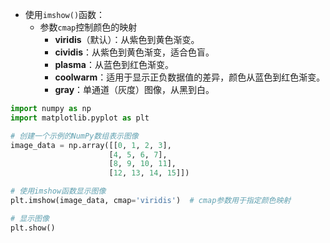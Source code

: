 - 使用`imshow()`函数：
	- 参数`cmap`控制颜色的映射
		- **viridis**（默认）：从紫色到黄色渐变。
		- **cividis**：从紫色到黄色渐变，适合色盲。
		- **plasma**：从蓝色到红色渐变。
		- **coolwarm**：适用于显示正负数据值的差异，颜色从蓝色到红色渐变。
		- **gray**：单通道（灰度）图像，从黑到白。

```python
import numpy as np
import matplotlib.pyplot as plt

# 创建一个示例的NumPy数组表示图像
image_data = np.array([[0, 1, 2, 3],
                      [4, 5, 6, 7],
                      [8, 9, 10, 11],
                      [12, 13, 14, 15]])

# 使用imshow函数显示图像
plt.imshow(image_data, cmap='viridis')  # cmap参数用于指定颜色映射

# 显示图像
plt.show()
```